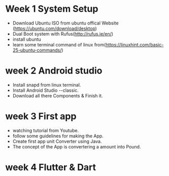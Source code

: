# Week 1 System Setup
* Download Ubuntu ISO from ubuntu  offical Website (https://ubuntu.com/download/desktop)
* Dual Boot system  with  Rufus(http://rufus.ie/en/)
* install ubuntu
* learn some terminal command of linux from(https://linuxhint.com/basic-25-ubuntu-commands/)

# week 2 Android studio
* Install snapd from linux terminal.
* Install Android Studio --classic.
* Download all there Components & Finish it.

# week 3 First app 
*  watching tutorial from Youtube.
*  follow some  guidelines for making the App.
*  Create first app unit Converter using Java.
*  The concept of the App is convertering a amount into Pound.

# week 4 Flutter & Dart




